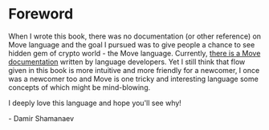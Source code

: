 # Foreword

When I wrote this book, there was no documentation (or other reference) on Move language and the goal I pursued was to give people a chance to see hidden gem of crypto world - the Move language. Currently, [there is a Move documentation](https://developers.diem.com/docs/move/overview) written by language developers. Yet I still think that flow given in this book is more intuitive and more friendly for a newcomer, I once was a newcomer too and Move is one tricky and interesting language some concepts of which might be mind-blowing.

I deeply love this language and hope you'll see why!

\- Damir Shamanaev
